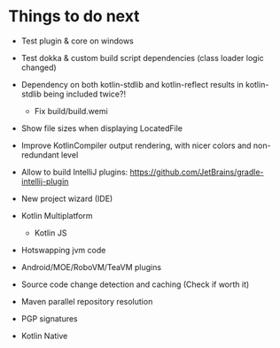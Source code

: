 # Things to do next

- Test plugin & core on windows

- Test dokka & custom build script dependencies (class loader logic changed)

- Dependency on both kotlin-stdlib and kotlin-reflect results in kotlin-stdlib being included twice?!
	- Fix build/build.wemi

- Show file sizes when displaying LocatedFile

- Improve KotlinCompiler output rendering, with nicer colors and non-redundant level

- Allow to build IntelliJ plugins: https://github.com/JetBrains/gradle-intellij-plugin

- New project wizard (IDE)

- Kotlin Multiplatform
	- Kotlin JS

- Hotswapping jvm code

- Android/MOE/RoboVM/TeaVM plugins

- Source code change detection and caching (Check if worth it)

- Maven parallel repository resolution

- PGP signatures

- Kotlin Native